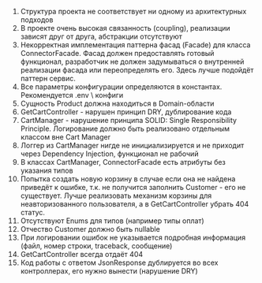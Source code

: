 1. Структура проекта не соответствует ни одному из архитектурных подходов
2. В проекте очень высокая связанность (coupling), реализации зависят друг от друга, абстракции отсутствуют
3. Некорректная имплементация паттерна фасад (Facade) для класса ConnectorFacade.
Фасад должен предоставлять готовый функционал, разработчик не должен задумываться
о внутренней реализации фасада или переопределять его. Здесь лучше подойдёт паттерн сервис.
4. Все параметры конфигурации определяются в константах. Рекомендуется .env \ конфиги
5. Сущность Product должна находиться в Domain-области
6. GetCartController - нарушен принцип DRY, дублирование кода
7. CartManager - нарушение принципа SOLID: Single Responsibility Principle.
Логирование должно быть реализовано отдельным классом вне Cart Manager
8. Логгер из CartManager нигде не инициализируется и не приходит через Dependency Injection, функционал не рабочий
9. В классах CartManager, ConnectorFacade есть атрибуты без указания типов
10. Попытка создать новую корзину в случае если она не найдена приведёт к ошибке,
т.к. не получится заполнить Customer - его не существует. Лучше реализовать механизм корзины для неавторизованного
пользователя, а в GetCartController убрать 404 статус.
11. Отсутствуют Enums для типов (например типы оплат)
12. Отчество Customer должно быть nullable
13. При логировании ошибок не указывается подробная информация (файл, номер строки, traceback, сообщение)
14. GetCartController всегда отдаёт 404
15. Код работы с ответом JsonResponse дублируется во всех контроллерах, его нужно вынести (нарушение DRY)